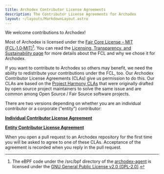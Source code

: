 ```yaml
---
title: Archodex Contributor License Agreements
description: The Contributor License Agreements for Archodex
layout: ~/layouts/MarkdownLayout.astro
---
```


We welcome contributions to Archodex!

Most of Archodex is licensed under the [Fair Core License – MIT (FCL‑1.0‑MIT)](https://fcl.dev/)[^LicenseException]. You
can read the [Licensing, Transparency, and Sustainability page](/licensing) for more details about the FCL and why we
chose it for Archodex.

[^LicenseException]:
    The eBPF code under the /src/bpf directory of the [archodex-agent](https://github.com/Archodex/archodex-agent) is
    licensed under the
    [GNU General Public License v2.0 (GPL-2.0)](https://www.gnu.org/licenses/old-licenses/gpl-2.0.en.html).

If you want to contribute to Archodex so others may benefit, we need the ability to redistribute your contributions
under the FCL, too. Our Archodex Contributor License Agreements (CLAs) give us permission to do this. Our CLAs are based
on the [Project Harmony CLAs](https://www.harmonyagreements.org/) that were originally drafted by open source project
maintainers to solve the same issue and are common among Open Source / Fair Source software projects.

There are two versions depending on whether you are an individual contributor or a corporate ("entity") contributor:

**[Individual Contributor License Agreement](cla/individual)**

**[Entity Contributor License Agreement](cla/entity)**

When you open a pull request to an Archodex repository for the first time you will be asked to agree to one of these
CLAs. Acceptance of the agreement is recorded when you reply in the pull request.
